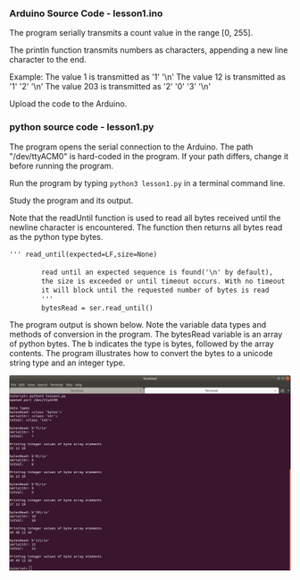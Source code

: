 ### Arduino Source Code - lesson1.ino

The program serially transmits a count value in the range [0, 255]. 

The println function transmits numbers as characters, appending a new line character to the end.

Example: 
The value 1 is transmitted as '1' '\n'
The value 12 is transmitted as '1' '2' '\n'
The value 203 is transmitted as '2' '0' '3' '\n'

Upload the code to the Arduino.



### python source code - lesson1.py

The program opens the serial connection to the Arduino. The path "/dev/ttyACM0" is hard-coded in the program. If your path differs, change it before running the program.

Run the program by typing `python3 lesson1.py` in a terminal command line.

Study the program and its output. 

Note that the readUntil function is used to read all bytes received until the newline character is encountered. The function then returns all bytes read as the python type bytes.

```
''' read_until(expected=LF,size=None)

        read until an expected sequence is found('\n' by default),
        the size is exceeded or until timeout occurs. With no timeout
        it will block until the requested number of bytes is read
        '''
        bytesRead = ser.read_until()

```


The program output is shown below. Note the variable data types and methods of conversion in the program. The bytesRead variable is an array of python bytes. The b indicates the type is bytes, followed by the array contents. The program illustrates how to convert the bytes to a unicode string type and an integer type.


![Lesson 1 output](./images/lesson1_output.png "python lesson 1 output")


